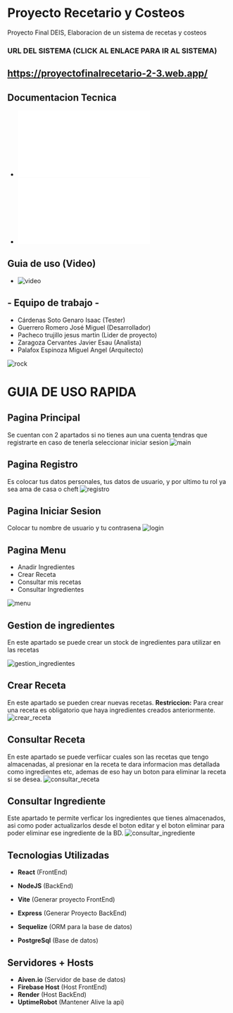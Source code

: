 # Proyecto Recetario y Costeos
Proyecto Final DEIS, Elaboracion de un sistema de recetas y costeos 

### URL DEL SISTEMA (CLICK AL ENLACE PARA IR AL SISTEMA)
## https://proyectofinalrecetario-2-3.web.app/


## Documentacion Tecnica 
* ![Análisis del negocio casos de uso](imgs/casos_uso.pdf)
* ![Análisis del negocio](imgs/analisis.pdf)

## Guia de uso (Video)
* ![video](https://drive.google.com/file/d/1N_TFwwpKlz_qFMea56u3Elr_uXDj302U/view?usp=drive_link)
## - Equipo de trabajo -
* Cárdenas Soto Genaro Isaac (Tester)
* Guerrero Romero José Miguel (Desarrollador)
* Pacheco trujillo jesus martin (Lider de proyecto)
* Zaragoza Cervantes Javier Esau (Analista)
* Palafox Espinoza Miguel Angel (Arquitecto)

![rock](imgs/rock.jpg)

# GUIA DE USO RAPIDA

## Pagina Principal
Se cuentan con 2 apartados si no tienes aun una cuenta tendras que registrarte en caso de tenerla seleccionar iniciar sesion 
![main](imgs/main.jpg)

## Pagina Registro
Es colocar tus datos personales, tus datos de usuario, y por ultimo tu rol ya sea ama de casa o cheft 
![registro](imgs/registro.jpg)

## Pagina Iniciar Sesion
Colocar tu nombre de usuario y tu contrasena
![login](imgs/login.jpg)

## Pagina Menu 
* Anadir Ingredientes 
* Crear Receta 
* Consultar mis recetas 
* Consultar Ingredientes

![menu](imgs/menu.jpg)

## Gestion de ingredientes
En este apartado se puede crear un stock de ingredientes para utilizar en las recetas

![gestion_ingredientes](imgs/gestion_ingredientes.jpg)

## Crear Receta
En este apartado se pueden crear nuevas recetas.
**Restriccion:** Para crear una receta es obligatorio que haya ingredientes creados anteriormente.
![crear_receta](imgs/crear_receta.jpg)

## Consultar Receta
En este apartado se puede verfiicar cuales son las recetas que tengo almacenadas, al presionar en la receta te dara informacion mas detallada como ingredientes etc, ademas de eso hay  un boton para eliminar la receta si se desea.
![consultar_receta](imgs/consultar_receta.jpg)

## Consultar Ingrediente 
Este apartado te permite verficar los ingredientes que tienes almacenados, asi como poder actualizarlos desde el boton editar y el boton eliminar para poder eliminar ese ingrediente de la BD.
![consultar_ingrediente](imgs/consultar_ingrediente.jpg)


## Tecnologias Utilizadas 

* **React** (FrontEnd)
* **NodeJS** (BackEnd)

* **Vite** (Generar proyecto FrontEnd)
* **Express** (Generar Proyecto BackEnd)
* **Sequelize** (ORM para la base de datos)
* **PostgreSql** (Base de datos)

## Servidores + Hosts
* **Aiven.io** (Servidor de base de datos)
* **Firebase Host** (Host FrontEnd)
* **Render** (Host BackEnd)
* **UptimeRobot** (Mantener Alive la api)
